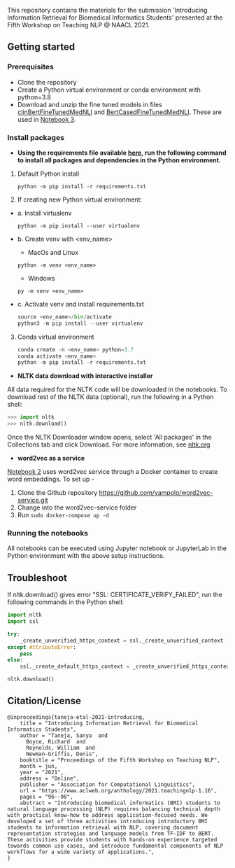 This repository contains the materials for the submission 'Introducing Information Retrieval for Biomedical Informatics Students' presented at the Fifth Workshop on Teaching NLP @ NAACL 2021.  

## Getting started

### Prerequisites
* Clone the repository
* Create a Python virtual environment or conda environment with python=3.8
* Download and unzip the fine tuned models in files [clinBertFineTunedMedNLI](https://pitt-my.sharepoint.com/:u:/g/personal/rdb20_pitt_edu/ERtr_i2399RAsCayQ1WBfj8BXqs66w3fiHQ67xvG6k_aSw) and [BertCasedFineTunedMedNLI](https://pitt-my.sharepoint.com/:u:/g/personal/rdb20_pitt_edu/ETgDk3QZimNKv3SW5eTWTfIBmDkn_f3LzMUhwHVa4KElsw). These are used in [Notebook 3](https://github.com/dbmi-pitt/bioinf_teachingNLP/blob/master/notebooks/Information%20Retrieval%20-%20NLP%20Part%20III%20BERT.ipynb).

### Install packages
* **Using the requirements file available [here](https://github.com/dbmi-pitt/bioinf_teachingNLP/blob/master/requirements.txt), run the following command to install all packages and dependencies in the Python environment.**

1. Default Python install 

    ```python -m pip install -r requirements.txt```

2. If creating new Python virtual environment:

* a. Install virtualenv

    ```python -m pip install --user virtualenv```

* b. Create venv with <env_name>
    * MacOs and Linux

    ```python -m venv <env_name>```
        
    * Windows

    ```py -m venv <env_name>```

* c. Activate venv and install requirements.txt

    ```python
    source <env_name>/bin/activate
    python3 -m pip install --user virtualenv
    ```

3. Conda virtual environment

    ```python
    conda create -n <env_name> python=3.7
    conda activate <env_name>
    python -m pip install -r requirements.txt
    ```

* **NLTK data download with interactive installer**

All data required for the NLTK code will be downloaded in the notebooks. To download rest of the NLTK data (optional), run the following in a Python shell:

```python
>>> import nltk
>>> nltk.download()
```
Once the NLTK Downloader window opens, select 'All packages' in the Collections tab and click Download. For more information, see [nltk.org](https://www.nltk.org/data.html)

* **word2vec as a service**

[Notebook 2](https://github.com/dbmi-pitt/bioinf_teachingNLP/blob/master/notebooks/Information%20Retrieval%20-%20NLP%20Part%20II%20Word%20Embedding.ipynb) uses word2vec service through a Docker container to create word embeddings. To set up -

1. Clone the Github repository https://github.com/vampolo/word2vec-service.git 
2. Change into the word2vec-service folder 
3. Run ```sudo docker-compose up -d```

### Running the notebooks
All notebooks can be executed using Jupyter notebook or JupyterLab in the Python environment with the above setup instructions.

## Troubleshoot

If nltk.download() gives error "SSL: CERTIFICATE_VERIFY_FAILED", run the following commands in the Python shell:
```python
import nltk
import ssl

try:
    _create_unverified_https_context = ssl._create_unverified_context
except AttributeError:
    pass
else:
    ssl._create_default_https_context = _create_unverified_https_context

nltk.download()
```

## Citation/License
```
@inproceedings{taneja-etal-2021-introducing,
    title = "Introducing Information Retrieval for Biomedical Informatics Students",
    author = "Taneja, Sanya  and
      Boyce, Richard  and
      Reynolds, William  and
      Newman-Griffis, Denis",
    booktitle = "Proceedings of the Fifth Workshop on Teaching NLP",
    month = jun,
    year = "2021",
    address = "Online",
    publisher = "Association for Computational Linguistics",
    url = "https://www.aclweb.org/anthology/2021.teachingnlp-1.16",
    pages = "96--98",
    abstract = "Introducing biomedical informatics (BMI) students to natural language processing (NLP) requires balancing technical depth with practical know-how to address application-focused needs. We developed a set of three activities introducing introductory BMI students to information retrieval with NLP, covering document representation strategies and language models from TF-IDF to BERT. These activities provide students with hands-on experience targeted towards common use cases, and introduce fundamental components of NLP workflows for a wide variety of applications.",
}
```

